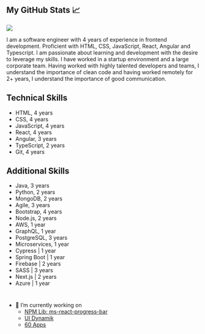 ## My GitHub Stats &#x1f4c8;

<a href="https://github.com/ankomahene/ankomahene">
  <img align="center" src="https://github-readme-stats.vercel.app/api?username=ankomahene&show_icons=true&line_height=27&count_private=true&title_color=ffffff&text_color=c9cacc&icon_color=2bbc8a&bg_color=1d1f21" />
</a>

I am a software engineer with 4 years of experience in frontend development. Proficient with HTML, CSS, JavaScript, React, Angular and Typescript. I am passionate about learning and development with the desire to leverage my skills. I have worked in a startup environment and a large corporate team. Having worked with highly talented developers and teams, I understand the importance of clean code and having worked remotely for 2+ years, I understand the importance of good communication.

## Technical Skills

+ HTML, 4 years 
+ CSS, 4 years
+ JavaScript, 4 years
+ React, 4 years
+ Angular, 3 years
+ TypeScript, 2 years
+ Git, 4 years

## Additional Skills
+ Java, 3 years
+ Python, 2 years
+ MongoDB, 2 years
+ Agile, 3 years
+ Bootstrap, 4 years
+ Node.js, 2 years
+ AWS, 1 year
+ GraphQL, 1 year
+ PostgreSQL, 3 years
+ Microservices, 1 year
+ Cypress | 1 year
+ Spring Boot | 1 year
+ Firebase | 2 years
+ SASS | 3 years
+ Next.js | 2 years
+ Azure | 1 year

#

- 🔭 I’m currently working on
  + [NPM Lib: ms-react-progress-bar](https://ankomahene.github.io/ms_react-progress-bar/)
  + [UI Dynamik](https://uidynamik.netlify.app/)
  + [60 Apps](https://ms-apps-dashboard.netlify.app/)
  

<!--
<a href="https://github.com/ankomahene/ankomahene">
  <img align="center" src="https://github-readme-stats.vercel.app/api/top-langs/?username=ankomahene&hide=html&count_private=true&title_color=ffffff&text_color=c9cacc&icon_color=2bbc8a&bg_color=1d1f21" />
</a>


Here are some ideas to get you started:


- 🌱 I’m currently learning ...
- 👯 I’m looking to collaborate on ...
- 🤔 I’m looking for help with ...
- 💬 Ask me about ...
- 📫 How to reach me: ...
- 😄 Pronouns: ...
- ⚡ Fun fact: ...
-->
